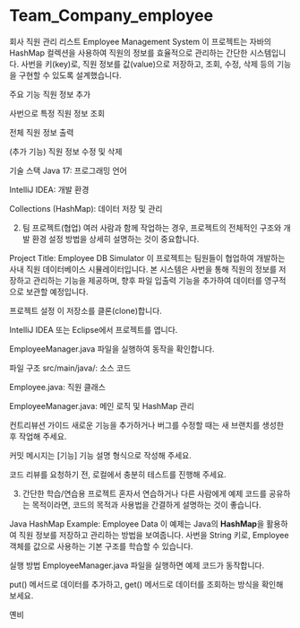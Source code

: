 # Team_Company_employee
회사 직원 관리 리스트
Employee Management System
이 프로젝트는 자바의 HashMap 컬렉션을 사용하여 직원의 정보를 효율적으로 관리하는 간단한 시스템입니다. 사번을 키(key)로, 직원 정보를 값(value)으로 저장하고, 조회, 수정, 삭제 등의 기능을 구현할 수 있도록 설계했습니다.

주요 기능
직원 정보 추가

사번으로 특정 직원 정보 조회

전체 직원 정보 출력

(추가 기능) 직원 정보 수정 및 삭제

기술 스택
Java 17: 프로그래밍 언어

IntelliJ IDEA: 개발 환경

Collections (HashMap): 데이터 저장 및 관리

2. 팀 프로젝트(협업)
여러 사람과 함께 작업하는 경우, 프로젝트의 전체적인 구조와 개발 환경 설정 방법을 상세히 설명하는 것이 중요합니다.

Project Title: Employee DB Simulator
이 프로젝트는 팀원들이 협업하여 개발하는 사내 직원 데이터베이스 시뮬레이터입니다. 본 시스템은 사번을 통해 직원의 정보를 저장하고 관리하는 기능을 제공하며, 향후 파일 입출력 기능을 추가하여 데이터를 영구적으로 보관할 예정입니다.

프로젝트 설정
이 저장소를 클론(clone)합니다.

IntelliJ IDEA 또는 Eclipse에서 프로젝트를 엽니다.

EmployeeManager.java 파일을 실행하여 동작을 확인합니다.

파일 구조
src/main/java/: 소스 코드

Employee.java: 직원 클래스

EmployeeManager.java: 메인 로직 및 HashMap 관리

컨트리뷰션 가이드
새로운 기능을 추가하거나 버그를 수정할 때는 새 브랜치를 생성한 후 작업해 주세요.

커밋 메시지는 [기능] 기능 설명 형식으로 작성해 주세요.

코드 리뷰를 요청하기 전, 로컬에서 충분히 테스트를 진행해 주세요.

3. 간단한 학습/연습용 프로젝트
혼자서 연습하거나 다른 사람에게 예제 코드를 공유하는 목적이라면, 코드의 목적과 사용법을 간결하게 설명하는 것이 좋습니다.

Java HashMap Example: Employee Data
이 예제는 Java의 **HashMap**을 활용하여 직원 정보를 저장하고 관리하는 방법을 보여줍니다. 사번을 String 키로, Employee 객체를 값으로 사용하는 기본 구조를 학습할 수 있습니다.

실행 방법
EmployeeManager.java 파일을 실행하면 예제 코드가 동작합니다.

put() 메서드로 데이터를 추가하고, get() 메서드로 데이터를 조회하는 방식을 확인해 보세요.

옌비